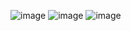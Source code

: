 ![image](https://github.com/user-attachments/assets/932377b6-55b2-437c-a85a-01df83ee0218)
![image](https://github.com/user-attachments/assets/0052092a-3866-496f-8a98-e3e5953e67a7)
![image](https://github.com/user-attachments/assets/d99b0574-8636-4d65-9580-f407ab025cac)
